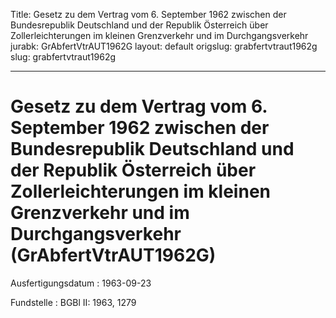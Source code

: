 Title: Gesetz zu dem Vertrag vom 6. September 1962 zwischen der Bundesrepublik Deutschland
  und der Republik Österreich über Zollerleichterungen im kleinen Grenzverkehr und
  im Durchgangsverkehr
jurabk: GrAbfertVtrAUT1962G
layout: default
origslug: grabfertvtraut1962g
slug: grabfertvtraut1962g

---

# Gesetz zu dem Vertrag vom 6. September 1962 zwischen der Bundesrepublik Deutschland und der Republik Österreich über Zollerleichterungen im kleinen Grenzverkehr und im Durchgangsverkehr (GrAbfertVtrAUT1962G)

Ausfertigungsdatum
:   1963-09-23

Fundstelle
:   BGBl II: 1963, 1279

